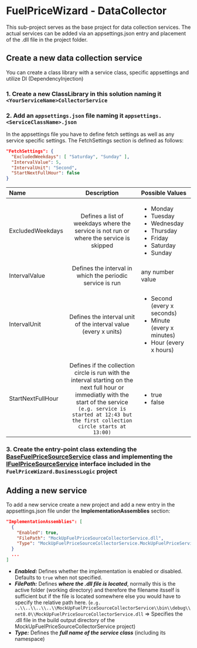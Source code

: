 # FuelPriceWizard - DataCollector
This sub-project serves as the base project for data collection services. The actual services can be added via an appsettings.json entry and placement of the .dll file in the project folder.

## Create a new data collection service
You can create a class library with a service class, specific appsettings and utilize DI (DependencyInjection)

### 1. Create a new ClassLibrary in this solution naming it ``<YourServiceName>CollectorService``
### 2. Add an ``appsettings.json`` file naming it ``appsettings.<ServiceClassName>.json``
In the appsettings file you have to define fetch settings as well as any service specific settings.
The FetchSettings section is defined as follows:

```json
"FetchSettings": {
  "ExcludedWeekdays": [ "Saturday", "Sunday" ],
  "IntervalValue": 5,
  "IntervalUnit": "Second",
  "StartNextFullHour": false
}
```

| Name | Description | Possible Values |
| :- | :-:         | :-    |
| ExcludedWeekdays | Defines a list of weekdays where the service is not run or where the service is skipped | <ul><li>Monday</li><li>Tuesday</li><li>Wednesday</li><li>Thursday</li><li>Friday</li><li>Saturday</li><li>Sunday</li></ul> |
| IntervalValue | Defines the interval in which the periodic service is run | any number value |
| IntervalUnit | Defines the interval unit of the interval value (every x units) | <ul><li>Second (every x seconds)</li><li>Minute (every x minutes)</li><li>Hour (every x hours)</li></ul> |
| StartNextFullHour | Defines if the collection circle is run with the interval starting on the next full hour or immediatly with the start of the service<br>``(e.g. service is started at 12:43 but the first collection circle starts at 13:00)`` | <ul><li>true</li><li>false</li></ul> |

### 3. Create the entry-point class extending the [BaseFuelPriceSourceService](../FuelPriceWizard.BusinessLogic/BaseFuelPriceSourceService.cs) class and implementing the [IFuelPriceSourceService](../FuelPriceWizard.BusinessLogic/IFuelPriceSourceService.cs) interface included in the ``FuelPriceWizard.BusinessLogic`` project

## Adding a new service
To add a new service create a new project and add a new entry in the appsettings.json file under the **ImplementationAssemblies** section:

```json
"ImplementationAssemblies": [
  {
    "Enabled": true,
    "FilePath": "MockUpFuelPriceSourceCollectorService.dll",
    "Type": "MockUpFuelPriceSourceCollectorService.MockUpFuelPriceService"
  }
  ...
]
```

- ***Enabled:*** Defines whether the implementation is enabled or disabled. Defaults to ```true``` when not specified.
- ***FilePath:*** Defines ***where the .dll file is located***, normally this is the active folder (working directory) and therefore the filename itsself is sufficient but if the file is located somewhere else you would have to specify the relative path here. (``e.g. ..\\..\\..\\..\\MockUpFuelPriceSourceCollectorService\\bin\\debug\\net8.0\\MockUpFuelPriceSourceCollectorService.dll`` => Specifies the .dll file in the build output directory of the MockUpFuelPriceSourceCollectorService project)
- ***Type:*** Defines the ***full name of the service class*** (including its namespace)
